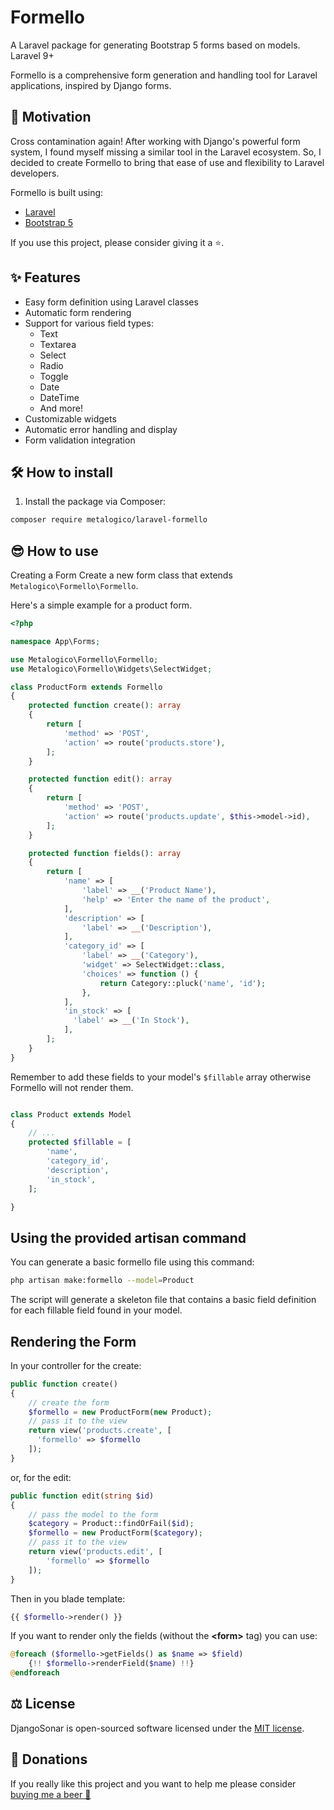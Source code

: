 # Formello

A Laravel package for generating Bootstrap 5 forms based on models. Laravel 9+

Formello is a comprehensive form generation and handling tool for Laravel applications, inspired by Django forms.

## 🎉 Motivation

Cross contamination again! After working with Django's powerful form system, I found myself missing a similar tool in the Laravel ecosystem. So, I decided to create Formello to bring that ease of use and flexibility to Laravel developers.

Formello is built using:
- [Laravel](https://laravel.com/)
- [Bootstrap 5](https://getbootstrap.com/)

If you use this project, please consider giving it a ⭐.

## ✨ Features

- Easy form definition using Laravel classes
- Automatic form rendering
- Support for various field types:
  - Text
  - Textarea
  - Select
  - Radio
  - Toggle
  - Date
  - DateTime
  - And more!
- Customizable widgets
- Automatic error handling and display
- Form validation integration

## 🛠️ How to install 

1. Install the package via Composer:

```bash
composer require metalogico/laravel-formello
```

## 😎 How to use

Creating a Form
Create a new form class that extends `Metalogico\Formello\Formello`.

Here's a simple example for a product form.

```php
<?php

namespace App\Forms;

use Metalogico\Formello\Formello;
use Metalogico\Formello\Widgets\SelectWidget;

class ProductForm extends Formello
{
    protected function create(): array
    {
        return [
            'method' => 'POST',
            'action' => route('products.store'),
        ];
    }

    protected function edit(): array
    {
        return [
            'method' => 'POST',
            'action' => route('products.update', $this->model->id),
        ];
    }    

    protected function fields(): array
    {
        return [
            'name' => [
                'label' => __('Product Name'),
                'help' => 'Enter the name of the product',
            ],
            'description' => [
                'label' => __('Description'),
            ],
            'category_id' => [
                'label' => __('Category'),
                'widget' => SelectWidget::class,
                'choices' => function () {
                    return Category::pluck('name', 'id');
                },
            ],
            'in_stock' => [
              'label' => __('In Stock'),
            ],
        ];
    }
}
```

Remember to add these fields to your model's `$fillable` array otherwise Formello will not render them.

```php

class Product extends Model
{
    // ...
    protected $fillable = [
        'name',
        'category_id',
        'description',
        'in_stock',
    ];

}
```

## Using the provided artisan command

You can generate a basic formello file using this command:

```bash
php artisan make:formello --model=Product
```

The script will generate a skeleton file that contains a basic field definition 
for each fillable field found in your model.


## Rendering the Form

In your controller for the create:

```php
public function create()
{
    // create the form
    $formello = new ProductForm(new Product);
    // pass it to the view
    return view('products.create', [
      'formello' => $formello
    ]);
}
```

or, for the edit:

```php
public function edit(string $id)
{
    // pass the model to the form
    $category = Product::findOrFail($id);
    $formello = new ProductForm($category);
    // pass it to the view
    return view('products.edit', [
        'formello' => $formello
    ]);
}
```

Then in you blade template:

```php
{{ $formello->render() }}
```

If you want to render only the fields (without the __\<form>__ tag) you can use:

```php
@foreach ($formello->getFields() as $name => $field)
    {!! $formello->renderField($name) !!}
@endforeach
```


## ⚖️ License

DjangoSonar is open-sourced software licensed under the [MIT license](LICENSE.md).


## 🍺 Donations
If you really like this project and you want to help me please consider [buying me a beer 🍺](https://www.buymeacoffee.com/metalogico
) 